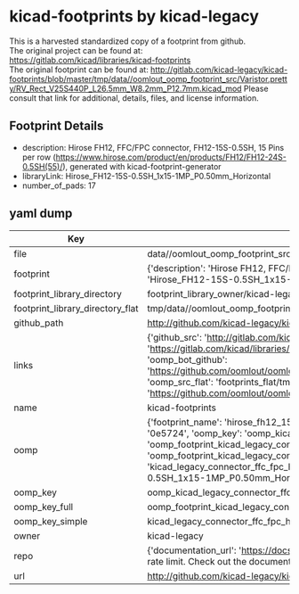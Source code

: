 # kicad-footprints by kicad-legacy  
This is a harvested standardized copy of a footprint from github.  
The original project can be found at:  
https://gitlab.com/kicad/libraries/kicad-footprints  
The original footprint can be found at:
http://gitlab.com/kicad-legacy/kicad-footprints/blob/master/tmp/data//oomlout_oomp_footprint_src/Varistor.pretty/RV_Rect_V25S440P_L26.5mm_W8.2mm_P12.7mm.kicad_mod
Please consult that link for additional, details, files, and license information.  
## Footprint Details
* description: Hirose FH12, FFC/FPC connector, FH12-15S-0.5SH, 15 Pins per row (https://www.hirose.com/product/en/products/FH12/FH12-24S-0.5SH(55)/), generated with kicad-footprint-generator  
* libraryLink: Hirose_FH12-15S-0.5SH_1x15-1MP_P0.50mm_Horizontal  
* number_of_pads: 17  
## yaml dump  
| Key | Value |  
| --- | --- |  
| file | data//oomlout_oomp_footprint_src/kicad-footprints/Connector_FFC-FPC.pretty/Hirose_FH12-15S-0.5SH_1x15-1MP_P0.50mm_Horizontal.kicad_mod |  
| footprint | {'description': 'Hirose FH12, FFC/FPC connector, FH12-15S-0.5SH, 15 Pins per row (https://www.hirose.com/product/en/products/FH12/FH12-24S-0.5SH(55)/), generated with kicad-footprint-generator', 'libraryLink': 'Hirose_FH12-15S-0.5SH_1x15-1MP_P0.50mm_Horizontal', 'number_of_pads': 17} |  
| footprint_library_directory | footprint_library_owner/kicad-legacy_kicad-footprints |  
| footprint_library_directory_flat | tmp/data//oomlout_oomp_footprint_src/footprints_flat/kicad_legacy_connector_ffc_fpc_hirose_fh12_15s_0_5sh_1x15_1mp_p0_50mm_horizontal/working |  
| github_path | http://github.com/kicad-legacy/kicad-footprints/blob/master/tmp/data//oomlout_oomp_footprint_src/Connector_FFC-FPC.pretty/Hirose_FH12-15S-0.5SH_1x15-1MP_P0.50mm_Horizontal.kicad_mod |  
| links | {'github_src': 'http://gitlab.com/kicad-legacy/kicad-footprints/blob/master/tmp/data//oomlout_oomp_footprint_src/Varistor.pretty/RV_Rect_V25S440P_L26.5mm_W8.2mm_P12.7mm.kicad_mod', 'github_src_repo': 'https://gitlab.com/kicad/libraries/kicad-footprints', 'oomp_bot': 'tmp/data//oomlout_oomp_footprint_src/footprints/kicad_legacy_connector_ffc_fpc_hirose_fh12_15s_0_5sh_1x15_1mp_p0_50mm_horizontal/working', 'oomp_bot_github': 'https://github.com/oomlout/oomlout_oomp_footprint_bot/tree/main/tmp/data//oomlout_oomp_footprint_src/footprints/kicad_legacy_connector_ffc_fpc_hirose_fh12_15s_0_5sh_1x15_1mp_p0_50mm_horizontal/working', 'oomp_src_flat': 'footprints_flat/tmp/data//oomlout_oomp_footprint_src/footprints_flat/kicad_legacy_connector_ffc_fpc_hirose_fh12_15s_0_5sh_1x15_1mp_p0_50mm_horizontal/working', 'oomp_src_flat_github': 'https://github.com/oomlout/oomlout_oomp_footprint_src/tree/main/tmp/data//oomlout_oomp_footprint_src/footprints_flat/kicad_legacy_connector_ffc_fpc_hirose_fh12_15s_0_5sh_1x15_1mp_p0_50mm_horizontal/working'} |  
| name | kicad-footprints |  
| oomp | {'footprint_name': 'hirose_fh12_15s_0_5sh_1x15_1mp_p0_50mm_horizontal', 'library_name': 'connector_ffc_fpc', 'md5': '0e57244098f4b60aaec69637fa9e3d7c', 'md5_10': '0e57244098', 'md5_5': '0e572', 'md5_6': '0e5724', 'oomp_key': 'oomp_kicad_legacy_connector_ffc_fpc_hirose_fh12_15s_0_5sh_1x15_1mp_p0_50mm_horizontal', 'oomp_key_extra': 'oomp_footprint_kicad_legacy_connector_ffc_fpc_hirose_fh12_15s_0_5sh_1x15_1mp_p0_50mm_horizontal', 'oomp_key_full': 'oomp_footprint_kicad_legacy_connector_ffc_fpc_hirose_fh12_15s_0_5sh_1x15_1mp_p0_50mm_horizontal_0e5724', 'oomp_key_simple': 'kicad_legacy_connector_ffc_fpc_hirose_fh12_15s_0_5sh_1x15_1mp_p0_50mm_horizontal', 'original_filename': 'data//oomlout_oomp_footprint_src/kicad-footprints/Connector_FFC-FPC.pretty/Hirose_FH12-15S-0.5SH_1x15-1MP_P0.50mm_Horizontal.kicad_mod', 'owner_name': 'kicad_legacy'} |  
| oomp_key | oomp_kicad_legacy_connector_ffc_fpc_hirose_fh12_15s_0_5sh_1x15_1mp_p0_50mm_horizontal |  
| oomp_key_full | oomp_footprint_kicad_legacy_connector_ffc_fpc_hirose_fh12_15s_0_5sh_1x15_1mp_p0_50mm_horizontal |  
| oomp_key_simple | kicad_legacy_connector_ffc_fpc_hirose_fh12_15s_0_5sh_1x15_1mp_p0_50mm_horizontal |  
| owner | kicad-legacy |  
| repo | {'documentation_url': 'https://docs.github.com/rest/overview/resources-in-the-rest-api#rate-limiting', 'message': "API rate limit exceeded for 84.66.142.224. (But here's the good news: Authenticated requests get a higher rate limit. Check out the documentation for more details.)"} |  
| url | http://github.com/kicad-legacy/kicad-footprints |  

